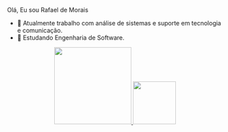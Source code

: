 Olá, Eu sou Rafael de Morais

- 🔭 Atualmente trabalho com análise de sistemas e suporte em tecnologia e comunicação.
- 🌱 Estudando Engenharia de Software.
<div align="center">
  <a href="https://github.com/rafamorais77">
  <img height="180em" src="https://github-readme-stats.vercel.app/api?username=rafamorais77&show_icons=true&theme=dark&include_all_commits=true&count_private=true"/>
  <img height="100em" src="https://github-readme-stats.vercel.app/api/top-langs/?username=rafamorais77&layout=compact&langs_count=16&theme=dark"/>
</div>
